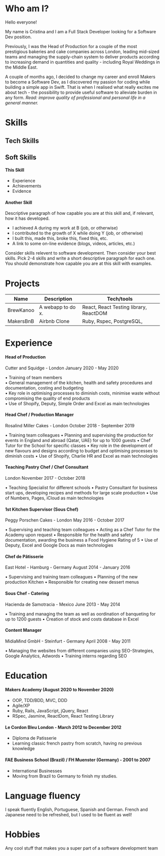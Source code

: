 # Who am I?

Hello everyone! 

My name is Cristina and I am a Full Stack Developer looking for a Software Dev position. 

Previously, I was the Head of Production for a couple of the most prestigious bakeries and cake companies across London, leading mid-sized teams and managing the supply-chain system to deliver products according to increasing demand in quantities and quality - including Royal Weddings in the Middle East.

A couple of months ago, I decided to change my career and enroll Makers to become a Software Dev, as I discovered my passion for coding while building a simple app in Swift. That is when I realised what really excites me about tech - the possibility to provide useful software to alleviate burden in any form. _Read: improve quality of professional and personal life in a general manner._

# Skills


## Tech Skills
## Soft Skills

#### This Skill

- Experience
- Achievements
- Evidence

#### Another Skill

Descriptive paragraph of how capable you are at this skill and, if relevant, how it has developed.

- I achieved A during my work at B (job, or otherwise)
- I contributed to the growth of X while doing Y (job, or otherwise)
- I built this, made this, broke this, fixed this, etc.
- A link to some on-line evidence (blogs, videos, articles, etc.)

Consider skills relevent to software development. Then consider your best skills. Pick 2-4 skills and write a short descriptive paragraph for each one. You should demonstrate how capable you are at this skill with examples.

# Projects

| Name                         | Description       | Tech/tools        |
| ---------------------------- | ----------------- | ----------------- |
| BrewKanoo          | A webapp to do x. | React, React Testing library, ReactDOM |
| MakersBnB                | Airbnb Clone      | Ruby, Rspec, PostgreSQL,               |




# Experience

#### Head of Production
Cutter and Squidge - London
January 2020 - May 2020 

• Training of team members<br>
• General management of the kitchen, health and safety procedures and documentation, costing and budgeting<br>
• Key role in optimising processes to diminish costs, minimise waste without compromising the quality of end products<br>
• Use of Shopify, Deputy, Simple Order and Excel as main technologies

#### Head Chef / Production Manager
Rosalind Miller Cakes - London
October 2018 - September 2019 

• Training team colleagues
• Planning and supervising the production for events in England and abroad (Qatar, UAE) for up to 1000 guests
• Chef Tutor for the School for specific classes
• Key role in the development of new flavours and designs according to budget and optimising processes to diminish costs
• Use of Shopify, Charlie HR and Excel as main technologies

#### Teaching Pastry Chef / Chef Consultant
London
November 2017 - October 2018 

• Teaching Specialist for different schools
• Pastry Consultant for business start ups, developing recipes and methods for large scale production
• Use of Numbers, Pages, iCloud as main technologies

#### 1st Kitchen Supervisor (Sous Chef)
Peggy Porschen Cakes - London
May 2016 - October 2017  

• Supervising and teaching team colleagues 
• Acting as a Chef Tutor for the Academy upon request
• Responsible for the health and safety documentation, awarding the business a Food Hygiene Rating of 5
• Use of Deputy, Excel and Google Docs as main technologies


#### Chef de Pâtisserie
East Hotel - Hamburg - Germany
August 2014 - January 2016  

• Supervising and training team colleagues
• Planning of the new production Kitchen
• Responsible for creating new dessert menus

#### Sous Chef - Catering
Hacienda de Samotracia - Mexico
June 2013 - May 2014 

• Training and managing the team as well as oordination of banqueting for up to 1200 guests
• Creation of stock and costs database in Excel

#### Content Manager
MidiaMind GmbH - Steinfurt - Germany
April 2008 - May 2011 

• Managing the websites from different companies using SEO-Strategies, Google Analytics, Adwords
• Training interns regarding SEO


# Education

#### Makers Academy (August 2020 to November 2020)

- OOP, TDD/BDD, MVC, DDD
- Agile/XP
- Ruby, Rails, JavaScript, jQuery, React
- RSpec, Jasmine, ReactDom, React Testing Library

#### Le Cordon Bleu London - March 2012 to December 2012

- Diploma de Patisserie
- Learning classic french pastry from scratch, having no previous knowledge

#### FAE Business School (Brazil) / FH Muenster (Germany) - 2001 to 2007

- International Businesses
- Moving from Brazil to Germany to finish my studies. 

# Language fluency

I speak fluently English, Portuguese, Spanish and German. French and Japanese need to be refreshed, but I used to be fluent as well!

# Hobbies

Any cool stuff that makes you a super part of a software development team
